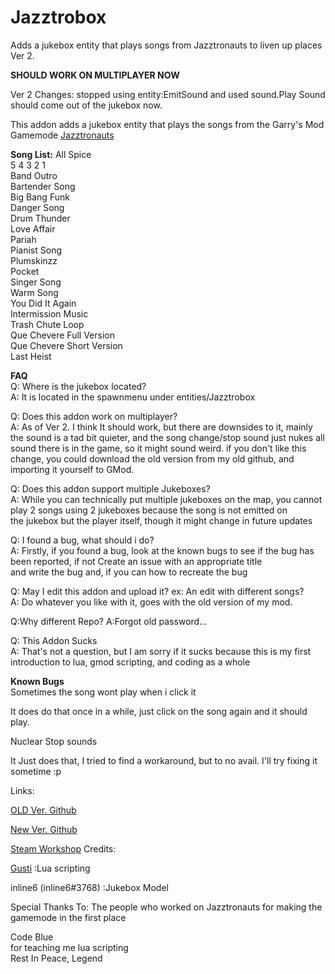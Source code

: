 # Jazztrobox
Adds a jukebox entity that plays songs from Jazztronauts to liven up places
Ver 2.

**SHOULD WORK ON MULTIPLAYER NOW**

Ver 2 Changes:
stopped using entity:EmitSound and used sound.Play
Sound should come out of the jukebox now.

This addon adds a jukebox entity that plays the songs from the Garry's Mod Gamemode [Jazztronauts](https://steamcommunity.com/sharedfiles/filedetails/?id=1452613192)

**Song List:**
  All Spice  
  5 4 3 2 1  
  Band Outro  
  Bartender Song  
  Big Bang Funk  
  Danger Song  
  Drum Thunder  
  Love Affair  
  Pariah  
  Pianist Song  
  Plumskinzz  
  Pocket  
  Singer Song  
  Warm Song  
  You Did It Again  
  Intermission Music  
  Trash Chute Loop  
  Que Chevere Full Version  
  Que Chevere Short Version  
  Last Heist  
  
  **FAQ**  
    Q: Where is the jukebox located?  
    A: It is located in the spawnmenu under entities/Jazztrobox
    
   Q: Does this addon work on multiplayer?  
   A: As of Ver 2. I think It should work, but there are downsides to it, mainly the sound is a tad bit quieter,
   and the song change/stop sound just nukes all sound there is in the game, so it might sound weird.
   if you don't like this change, you could download the old version from my old github, and importing it yourself to GMod.
   
   Q: Does this addon support multiple Jukeboxes?  
   A: While you can technically put multiple jukeboxes on the map, you cannot play 2 songs using 2 jukeboxes because the song is not emitted on  
   the jukebox but the player itself, though it might change in future updates
   
   Q: I found a bug, what should i do?  
   A: Firstly, if you found a bug, look at the known bugs to see if the bug has been reported, if not Create an issue with an appropriate title  
   and write the bug and, if you can how to recreate the bug
   
   Q: May I edit this addon and upload it?  ex: An edit with different songs?  
   A: Do whatever you like with it, goes with the old version of my mod.
   
   Q:Why different Repo?
   A:Forgot old password...
   
   Q: This Addon Sucks  
   A: That's not a question, but I am sorry if it sucks because this is my first introduction to lua, gmod scripting, and coding as a whole
   
   **Known Bugs**  
    Sometimes the song wont play when i click it
  
   It does do that once in a while, just click on the song again and it should play.

Nuclear Stop sounds

  It Just does that, I tried to find a workaround, but to no avail. I'll try fixing it sometime :p
  
   Links:
   
   [OLD Ver. Github](https://github.com/GustiGameDev/Jazztrobox)
   
   [New Ver. Github](https://github.com/GustiDev2/Jazztrobox)
   
   [Steam Workshop](https://steamcommunity.com/sharedfiles/filedetails/?id=2821790444)
   Credits:  
   
   [Gusti](https://steamcommunity.com/id/GustiDev)    :Lua scripting  
   
   inline6 (inline6#3768) :Jukebox Model

  Special Thanks To:
  The people who worked on Jazztronauts for making the gamemode in the first place
  
  Code Blue  
  for teaching me lua scripting  
  Rest In Peace, Legend
   

   
   
   
  
  
